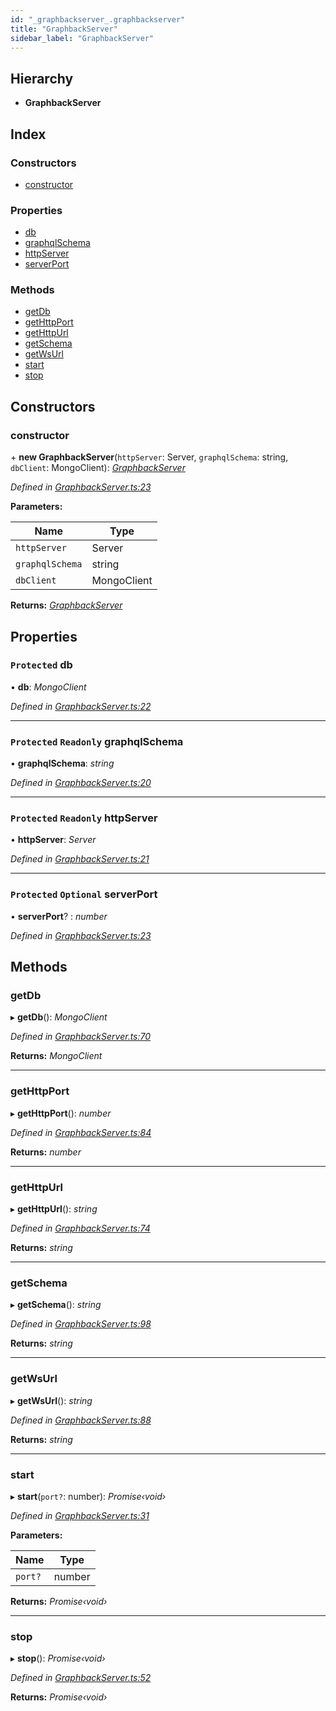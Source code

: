 ```yaml
---
id: "_graphbackserver_.graphbackserver"
title: "GraphbackServer"
sidebar_label: "GraphbackServer"
---
```


## Hierarchy

* **GraphbackServer**

## Index

### Constructors

* [constructor](_graphbackserver_.graphbackserver.md#constructor)

### Properties

* [db](_graphbackserver_.graphbackserver.md#protected-db)
* [graphqlSchema](_graphbackserver_.graphbackserver.md#protected-readonly-graphqlschema)
* [httpServer](_graphbackserver_.graphbackserver.md#protected-readonly-httpserver)
* [serverPort](_graphbackserver_.graphbackserver.md#protected-optional-serverport)

### Methods

* [getDb](_graphbackserver_.graphbackserver.md#getdb)
* [getHttpPort](_graphbackserver_.graphbackserver.md#gethttpport)
* [getHttpUrl](_graphbackserver_.graphbackserver.md#gethttpurl)
* [getSchema](_graphbackserver_.graphbackserver.md#getschema)
* [getWsUrl](_graphbackserver_.graphbackserver.md#getwsurl)
* [start](_graphbackserver_.graphbackserver.md#start)
* [stop](_graphbackserver_.graphbackserver.md#stop)

## Constructors

###  constructor

\+ **new GraphbackServer**(`httpServer`: Server, `graphqlSchema`: string, `dbClient`: MongoClient): *[GraphbackServer](_graphbackserver_.graphbackserver.md)*

*Defined in [GraphbackServer.ts:23](https://github.com/aerogear/graphback/blob/63664df15/packages/graphql-serve/src/GraphbackServer.ts#L23)*

**Parameters:**

Name | Type |
------ | ------ |
`httpServer` | Server |
`graphqlSchema` | string |
`dbClient` | MongoClient |

**Returns:** *[GraphbackServer](_graphbackserver_.graphbackserver.md)*

## Properties

### `Protected` db

• **db**: *MongoClient*

*Defined in [GraphbackServer.ts:22](https://github.com/aerogear/graphback/blob/63664df15/packages/graphql-serve/src/GraphbackServer.ts#L22)*

___

### `Protected` `Readonly` graphqlSchema

• **graphqlSchema**: *string*

*Defined in [GraphbackServer.ts:20](https://github.com/aerogear/graphback/blob/63664df15/packages/graphql-serve/src/GraphbackServer.ts#L20)*

___

### `Protected` `Readonly` httpServer

• **httpServer**: *Server*

*Defined in [GraphbackServer.ts:21](https://github.com/aerogear/graphback/blob/63664df15/packages/graphql-serve/src/GraphbackServer.ts#L21)*

___

### `Protected` `Optional` serverPort

• **serverPort**? : *number*

*Defined in [GraphbackServer.ts:23](https://github.com/aerogear/graphback/blob/63664df15/packages/graphql-serve/src/GraphbackServer.ts#L23)*

## Methods

###  getDb

▸ **getDb**(): *MongoClient*

*Defined in [GraphbackServer.ts:70](https://github.com/aerogear/graphback/blob/63664df15/packages/graphql-serve/src/GraphbackServer.ts#L70)*

**Returns:** *MongoClient*

___

###  getHttpPort

▸ **getHttpPort**(): *number*

*Defined in [GraphbackServer.ts:84](https://github.com/aerogear/graphback/blob/63664df15/packages/graphql-serve/src/GraphbackServer.ts#L84)*

**Returns:** *number*

___

###  getHttpUrl

▸ **getHttpUrl**(): *string*

*Defined in [GraphbackServer.ts:74](https://github.com/aerogear/graphback/blob/63664df15/packages/graphql-serve/src/GraphbackServer.ts#L74)*

**Returns:** *string*

___

###  getSchema

▸ **getSchema**(): *string*

*Defined in [GraphbackServer.ts:98](https://github.com/aerogear/graphback/blob/63664df15/packages/graphql-serve/src/GraphbackServer.ts#L98)*

**Returns:** *string*

___

###  getWsUrl

▸ **getWsUrl**(): *string*

*Defined in [GraphbackServer.ts:88](https://github.com/aerogear/graphback/blob/63664df15/packages/graphql-serve/src/GraphbackServer.ts#L88)*

**Returns:** *string*

___

###  start

▸ **start**(`port?`: number): *Promise‹void›*

*Defined in [GraphbackServer.ts:31](https://github.com/aerogear/graphback/blob/63664df15/packages/graphql-serve/src/GraphbackServer.ts#L31)*

**Parameters:**

Name | Type |
------ | ------ |
`port?` | number |

**Returns:** *Promise‹void›*

___

###  stop

▸ **stop**(): *Promise‹void›*

*Defined in [GraphbackServer.ts:52](https://github.com/aerogear/graphback/blob/63664df15/packages/graphql-serve/src/GraphbackServer.ts#L52)*

**Returns:** *Promise‹void›*
